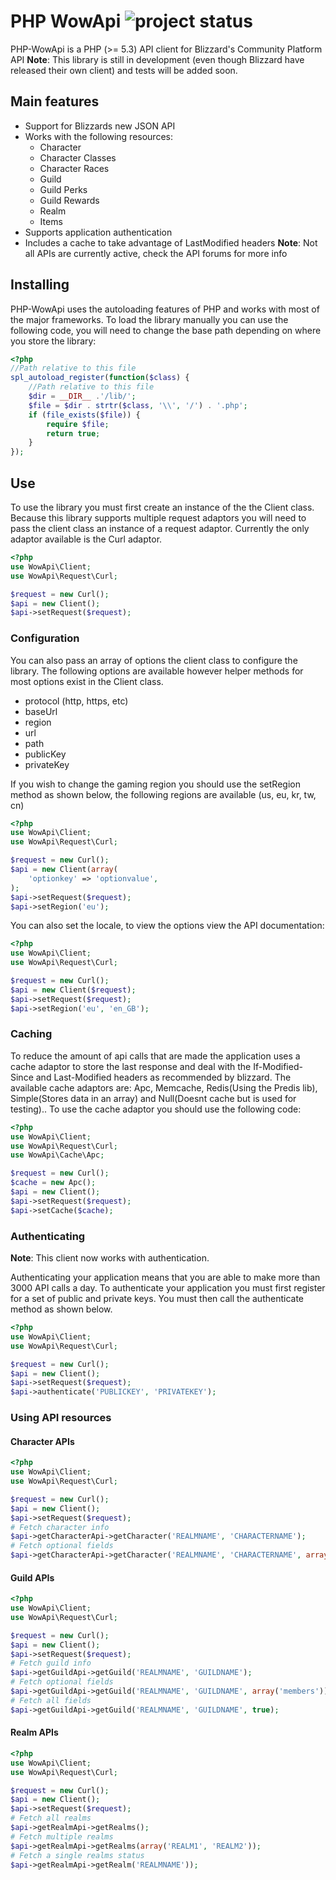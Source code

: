 # PHP WowApi ![project status](http://stillmaintained.com/dancannon/PHP-WowApi.png) #

PHP-WowApi is a PHP (>= 5.3) API client for Blizzard's Community Platform API
**Note**: This library is still in development (even though Blizzard have released their own client) and tests will be added soon.

## Main features ##

- Support for Blizzards new JSON API
- Works with the following resources:
    - Character
    - Character Classes
    - Character Races
    - Guild
    - Guild Perks
    - Guild Rewards
    - Realm
    - Items
- Supports application authentication
- Includes a cache to take advantage of LastModified headers
**Note**: Not all APIs are currently active, check the API forums for more info

## Installing ##

PHP-WowApi uses the autoloading features of PHP and works with most of the major frameworks. To load the library manually you can use the following code, you will need to change the base path depending on where you store the library:

``` php
<?php
//Path relative to this file
spl_autoload_register(function($class) {
    //Path relative to this file
    $dir = __DIR__ .'/lib/';
    $file = $dir . strtr($class, '\\', '/') . '.php';
    if (file_exists($file)) {
        require $file;
        return true;
    }
});
```

## Use ##

To use the library you must first create an instance of the the Client class. Because this library supports multiple request adaptors you will need to pass the client class an instance of a request adaptor. Currently the only adaptor available is the Curl adaptor.

``` php
<?php
use WowApi\Client;
use WowApi\Request\Curl;

$request = new Curl();
$api = new Client();
$api->setRequest($request);
```

### Configuration ###

You can also pass an array of options the client class to configure the library. The following options are available however helper methods for most options exist in the Client class.

- protocol (http, https, etc)
- baseUrl
- region
- url
- path
- publicKey
- privateKey

If you wish to change the gaming region you should use the setRegion method as shown below, the following regions are available (us, eu, kr, tw, cn)

``` php
<?php
use WowApi\Client;
use WowApi\Request\Curl;

$request = new Curl();
$api = new Client(array(
    'optionkey' => 'optionvalue',
);
$api->setRequest($request);
$api->setRegion('eu');
```

You can also set the locale, to view the options view the API documentation:

``` php
<?php
use WowApi\Client;
use WowApi\Request\Curl;

$request = new Curl();
$api = new Client($request);
$api->setRequest($request);
$api->setRegion('eu', 'en_GB');
```

### Caching ###

To reduce the amount of api calls that are made the application uses a cache adaptor to store the last response and deal with the If-Modified-Since and Last-Modified headers as recommended by blizzard. The available cache adaptors are: Apc, Memcache, Redis(Using the Predis lib), Simple(Stores data in an array) and Null(Doesnt cache but is used for testing).. To use the cache adaptor you should use the following code:

``` php
<?php
use WowApi\Client;
use WowApi\Request\Curl;
use WowApi\Cache\Apc;

$request = new Curl();
$cache = new Apc();
$api = new Client();
$api->setRequest($request);
$api->setCache($cache);
```

### Authenticating ###

**Note**: This client now works with authentication.

Authenticating your application means that you are able to make more than 3000 API calls a day. To authenticate your application you must first register for a set of public and private keys. You must then call the authenticate method as shown below.

``` php
<?php
use WowApi\Client;
use WowApi\Request\Curl;

$request = new Curl();
$api = new Client();
$api->setRequest($request);
$api->authenticate('PUBLICKEY', 'PRIVATEKEY');
```

### Using API resources ###

#### Character APIs
``` php
<?php
use WowApi\Client;
use WowApi\Request\Curl;

$request = new Curl();
$api = new Client();
$api->setRequest($request);
# Fetch character info
$api->getCharacterApi->getCharacter('REALMNAME', 'CHARACTERNAME');
# Fetch optional fields
$api->getCharacterApi->getCharacter('REALMNAME', 'CHARACTERNAME', array('guild', 'stats'));
```

#### Guild APIs
``` php
<?php
use WowApi\Client;
use WowApi\Request\Curl;

$request = new Curl();
$api = new Client();
$api->setRequest($request);
# Fetch guild info
$api->getGuildApi->getGuild('REALMNAME', 'GUILDNAME');
# Fetch optional fields
$api->getGuildApi->getGuild('REALMNAME', 'GUILDNAME', array('members'));
# Fetch all fields
$api->getGuildApi->getGuild('REALMNAME', 'GUILDNAME', true);
```

#### Realm APIs
``` php
<?php
use WowApi\Client;
use WowApi\Request\Curl;

$request = new Curl();
$api = new Client();
$api->setRequest($request);
# Fetch all realms
$api->getRealmApi->getRealms();
# Fetch multiple realms
$api->getRealmApi->getRealms(array('REALM1', 'REALM2'));
# Fetch a single realms status
$api->getRealmApi->getRealm('REALMNAME'));
```
